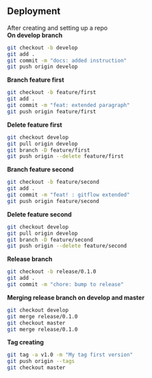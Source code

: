## Deployment
After creating and setting up a repo  
__On develop branch__
```bash
git checkout -b develop
git add .
git commit -m "docs: added instruction"
git push origin develop
```
__Branch feature first__
```bash
git checkout -b feature/first
git add .
git commit -m "feat: extended paragraph"
git push origin feature/first
```
__Delete feature first__
```bash
git checkout develop
git pull origin develop
git branch -D feature/first
git push origin --delete feature/first
```
__Branch feature second__
```bash
git checkout -b feature/second
git add .
git commit -m "feat! : gitflow extended"
git push origin feature/second
```
__Delete feature second__
```bash
git checkout develop
git pull origin develop
git branch -D feature/second
git push origin --delete feature/second
```
__Release branch__
```bash
git checkout -b release/0.1.0
git add .
git commit -m "chore: bump to release"
```
__Merging release branch on develop and master__
```bash
git checkout develop
git merge release/0.1.0
git checkout master
git merge release/0.1.0
```
__Tag creating__
```bash
git tag -a v1.0 -m "My tag first version"
git push origin --tags
git checkout master
```
